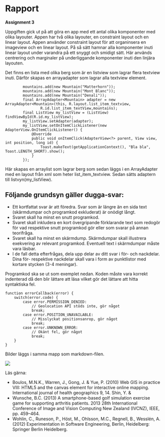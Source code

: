 
# Rapport

**Assignment 3**

Uppgiften gick ut på att göra en app med ett antal olika komponenter med olika layouter. Appen har två olika layouter, en constraint layout och en linear layout. Appen använder constraint layout för att organinsera en imageview och en linear layout. På så sätt hamnar alla komponenter inuti linear layout under varandra på ett snyggt och smidigt sätt. Här används centrering och marginaler på underliggande komponenter inuti den linjära layouten.

Det finns en lista med olika berg som är en listview som lagrar flera textview inuti. Därför skapas en arrayadapter som lagrar alla textview element.

```
        mountains.add(new Mountain("Matterhorn"));
        mountains.add(new Mountain("Mont Blanc"));
        mountains.add(new Mountain("Denali"));
        final ArrayAdapter<Mountain> adapter = new ArrayAdapter<Mountain>(this, R.layout.list_item_textview,
                R.id.list_item_textView,mountains);
        final ListView my_listView = (ListView) findViewById(R.id.my_listView);
        my_listView.setAdapter(adapter);
        my_listView.setOnItemClickListener(new AdapterView.OnItemClickListener() {
            @Override
            public void onItemClick(AdapterView<?> parent, View view, int position, long id) {
                Toast.makeText(getApplicationContext(), "Bla bla", Toast.LENGTH_SHORT).show();
            }
        });
```
Här skapas en arraylist som lagrar berg som sedan läggs i en ArrayAdapter med en layout från xml som heter list_item_textview. Sedan sätts adaptern till listvyn(my_listView).

## Följande grundsyn gäller dugga-svar:

- Ett kortfattat svar är att föredra. Svar som är längre än en sida text (skärmdumpar och programkod exkluderat) är onödigt långt.
- Svaret skall ha minst en snutt programkod.
- Svaret skall inkludera en kort övergripande förklarande text som redogör för vad respektive snutt programkod gör eller som svarar på annan teorifråga.
- Svaret skall ha minst en skärmdump. Skärmdumpar skall illustrera exekvering av relevant programkod. Eventuell text i skärmdumpar måste vara läsbar.
- I de fall detta efterfrågas, dela upp delar av ditt svar i för- och nackdelar. Dina för- respektive nackdelar skall vara i form av punktlistor med kortare stycken (3-4 meningar).

Programkod ska se ut som exemplet nedan. Koden måste vara korrekt indenterad då den blir lättare att läsa vilket gör det lättare att hitta syntaktiska fel.

```
function errorCallback(error) {
    switch(error.code) {
        case error.PERMISSION_DENIED:
            // Geolocation API stöds inte, gör något
            break;
        case error.POSITION_UNAVAILABLE:
            // Misslyckat positionsanrop, gör något
            break;
        case error.UNKNOWN_ERROR:
            // Okänt fel, gör något
            break;
    }
}
```

Bilder läggs i samma mapp som markdown-filen.

![](android.png)

Läs gärna:

- Boulos, M.N.K., Warren, J., Gong, J. & Yue, P. (2010) Web GIS in practice VIII: HTML5 and the canvas element for interactive online mapping. International journal of health geographics 9, 14. Shin, Y. &
- Wunsche, B.C. (2013) A smartphone-based golf simulation exercise game for supporting arthritis patients. 2013 28th International Conference of Image and Vision Computing New Zealand (IVCNZ), IEEE, pp. 459–464.
- Wohlin, C., Runeson, P., Höst, M., Ohlsson, M.C., Regnell, B., Wesslén, A. (2012) Experimentation in Software Engineering, Berlin, Heidelberg: Springer Berlin Heidelberg.
